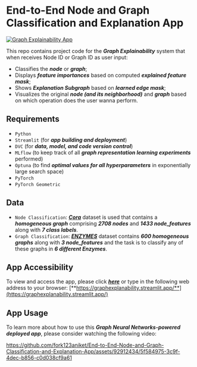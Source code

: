 # End-to-End Node and Graph Classification and Explanation App

[![Graph Explainability App](https://static.streamlit.io/badges/streamlit_badge_black_white.svg)](https://graph-explainability.streamlit.app/)

This repo contains project code for the ***Graph Explainability*** system that when receives Node ID or Graph ID as user input:
- Classifies the ***node*** or ***graph***;
- Displays ***feature importances*** based on computed ***explained feature mask***;
- Shows ***Explanation Subgraph*** based on ***learned edge mask***;
- Visualizes the original ***node (and its neighborhood)*** and ***graph*** based on which operation does the user wanna perform.

## Requirements
- `Python`
- `Streamlit` (for ***app building and deployment***)
- `DVC` (for ***data, model, and code version control***)
- `MLflow` (to keep track of all ***graph representation learning experiments*** performed)
- `Optuna` (to find ***optimal values for all hyperparameters*** in exponentially large search space)
- `PyTorch`
- `PyTorch Geometric`

## Data
- `Node Classification`: [***Cora***](https://pytorch-geometric.readthedocs.io/en/latest/generated/torch_geometric.datasets.Planetoid.html#torch_geometric.datasets.Planetoid) dataset is used that contains a ***homogeneous graph*** comprising ***2708 nodes*** and ***1433 node_features*** along with ***7 class labels***.
- `Graph Classification`: [***ENZYMES***](https://pytorch-geometric.readthedocs.io/en/latest/generated/torch_geometric.datasets.TUDataset.html) dataset contains ***600 homogeneous graphs*** along with ***3 node_features*** and the task is to classify any of these graphs in ***6 different Enzymes***.

## App Accessibility
To view and access the app, please click [***here***](https://graphexplanability.streamlit.app/) or type in the following web address to your browser:
[**https://graphexplanability.streamlit.app/**](https://graphexplanability.streamlit.app/)

## App Usage
To learn more about how to use this ***Graph Neural Networks-powered deployed app***, please consider watching the following video:

https://github.com/fork123aniket/End-to-End-Node-and-Graph-Classification-and-Explanation-App/assets/92912434/5f584975-3c9f-4dec-b856-c0d038cf9a61
